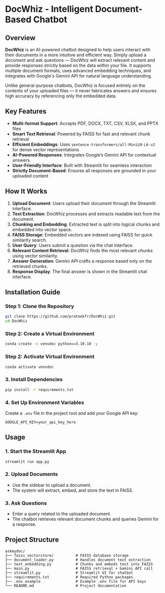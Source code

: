 # DocWhiz - Intelligent Document-Based Chatbot

## Overview

**DocWhiz** is an AI-powered chatbot designed to help users interact with their documents in a more intuitive and efficient way. Simply upload a document and ask questions — DocWhiz will extract relevant content and provide responses strictly based on the data within your file. It supports multiple document formats, uses advanced embedding techniques, and integrates with Google's Gemini API for natural language understanding.

Unlike general-purpose chatbots, DocWhiz is focused entirely on the contents of your uploaded files — it never fabricates answers and ensures high accuracy by referencing only the embedded data.

## Key Features

- **Multi-format Support**: Accepts PDF, DOCX, TXT, CSV, XLSX, and PPTX files
- **Smart Text Retrieval**: Powered by FAISS for fast and relevant chunk retrieval
- **Efficient Embeddings**: Uses `sentence-transformers/all-MiniLM-L6-v2` for dense vector representations
- **AI-Powered Responses**: Integrates Google’s Gemini API for contextual answers
- **User-Friendly Interface**: Built with Streamlit for seamless interaction
- **Strictly Document-Based**: Ensures all responses are grounded in your uploaded content

## How It Works

1. **Upload Document**: Users upload their document through the Streamlit interface.
2. **Text Extraction**: DocWhiz processes and extracts readable text from the document.
3. **Chunking and Embedding**: Extracted text is split into logical chunks and embedded into vector space.
4. **FAISS Storage**: Embedded vectors are indexed using FAISS for quick similarity search.
5. **User Query**: Users submit a question via the chat interface.
6. **Relevant Content Retrieval**: DocWhiz finds the most relevant chunks using vector similarity.
7. **Answer Generation**: Gemini API crafts a response based only on the retrieved chunks.
8. **Response Display**: The final answer is shown in the Streamlit chat interface.

## Installation Guide

### Step 1: Clone the Repository

```bash
git clone https://github.com/prateekfr/DocWhiz.git
cd DocWhiz
```

### Step 2: Create a Virtual Environment

```bash
conda create -n venvdoc python==3.10.10 -y 
```

### Step 2: Activate Virtual Environment

```bash
conda activate venvdoc
```

### 3. Install Dependencies

```bash
pip install -r requirements.txt
```

### 4. Set Up Environment Variables

Create a `.env` file in the project root and add your Google API key:

```
GOOGLE_API_KEY=your_api_key_here
```

## Usage

### 1. Start the Streamlit App

```bash
streamlit run app.py
```

### 2. Upload Documents

- Use the sidebar to upload a document.
- The system will extract, embed, and store the text in FAISS.

### 3. Ask Questions

- Enter a query related to the uploaded document.
- The chatbot retrieves relevant document chunks and queries Gemini for a response.

## Project Structure

```
askmydoc/
├── faiss_vectorstore/          # FAISS database storage
├── document_loader.py          # Handles document text extraction
├── text_enbedding.py           # Chunks and embeds text into FAISS
├── main.py                     # FAISS retrieval + Gemini API call
├── streamlit.py                # Streamlit UI for chatbot
├── requirements.txt            # Required Python packages
├── .env.example                # Example .env file for API keys
└── README.md                   # Project documentation
```